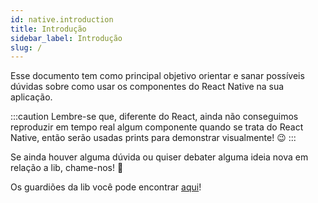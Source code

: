 ```yaml
---
id: native.introduction
title: Introdução
sidebar_label: Introdução
slug: /
---
```


Esse documento tem como principal objetivo orientar e sanar possíveis dúvidas sobre como usar os componentes do React Native na sua aplicação.

:::caution
Lembre-se que, diferente do React, ainda não conseguimos reproduzir em tempo real algum componente quando se trata do React Native, então serão usadas prints para demonstrar visualmente! 😉
:::

Se ainda houver alguma dúvida ou quiser debater alguma ideia nova em relação a lib, chame-nos! 🤘

Os guardiões da lib você pode encontrar [aqui](https://www.notion.so/platformbuilders/react-native-elements-e4d50c86c6e34bc0afbb8fc39ea0dbe4)!

